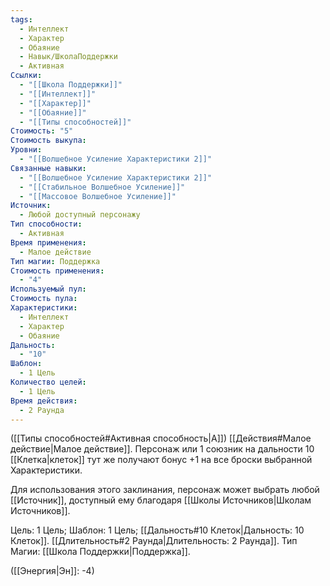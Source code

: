 ```yaml
---
tags:
  - Интеллект
  - Характер
  - Обаяние
  - Навык/ШколаПоддержки
  - Активная
Ссылки:
  - "[[Школа Поддержки]]"
  - "[[Интеллект]]"
  - "[[Характер]]"
  - "[[Обаяние]]"
  - "[[Типы способностей]]"
Стоимость: "5"
Стоимость выкупа: 
Уровни:
  - "[[Волшебное Усиление Характеристики 2]]"
Связанные навыки:
  - "[[Волшебное Усиление Характеристики 2]]"
  - "[[Стабильное Волшебное Усиление]]"
  - "[[Массовое Волшебное Усиление]]"
Источник:
  - Любой доступный персонажу
Тип способности:
  - Активная
Время применения:
  - Малое действие
Тип магии: Поддержка
Стоимость применения:
  - "4"
Используемый пул: 
Стоимость пула: 
Характеристики:
  - Интеллект
  - Характер
  - Обаяние
Дальность:
  - "10"
Шаблон:
  - 1 Цель
Количество целей:
  - 1 Цель
Время действия:
  - 2 Раунда
---
```

([[Типы способностей#Активная способность|А]]) [[Действия#Малое действие|Малое действие]]. Персонаж или 1 союзник на дальности 10 [[Клетка|клеток]] тут же получают бонус +1 на все броски выбранной Характеристики. 

Для использования этого заклинания, персонаж может выбрать любой [[Источник]], доступный ему благодаря [[Школы Источников|Школам Источников]]. 

Цель: 1 Цель; Шаблон: 1 Цель; [[Дальность#10 Клеток|Дальность: 10 Клеток]]. [[Длительность#2 Раунда|Длительность: 2 Раунда]].  Тип Магии: [[Школа Поддержки|Поддержка]].

([[Энергия|Эн]]: -4)